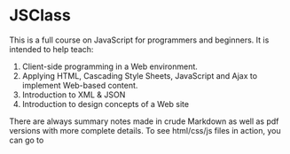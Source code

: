 # JSClass
This is a full course on JavaScript for programmers and beginners. It is intended to help teach:

1. Client-side programming in a Web environment. 
2. Applying HTML, Cascading Style Sheets, JavaScript and Ajax to implement Web-based content.
3. Introduction to XML & JSON
4. Introduction to design concepts of a Web site

There are always summary notes made in crude Markdown as well as pdf versions with more complete details. To see html/css/js
files in action, you can go to 
